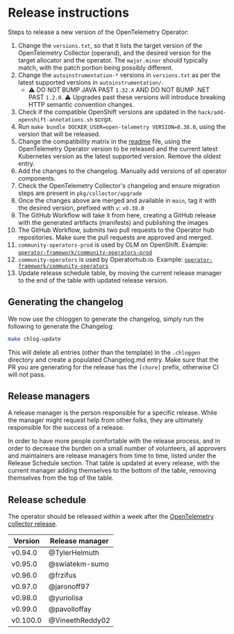 # Release instructions

Steps to release a new version of the OpenTelemetry Operator:

1. Change the `versions.txt`, so that it lists the target version of the OpenTelemetry Collector (operand), and the desired version for the target allocator and the operator. The `major.minor` should typically match, with the patch portion being possibly different.
2. Change the `autoinstrumentation-*` versions in `versions.txt` as per the latest supported versions in `autoinstrumentation/`.
   - :warning: DO NOT BUMP JAVA PAST `1.32.X` AND DO NOT BUMP .NET PAST `1.2.0`. :warning: Upgrades past these versions will introduce breaking HTTP semantic convention changes.
3. Check if the compatible OpenShift versions are updated in the `hack/add-openshift-annotations.sh` script.
4. Run `make bundle DOCKER_USER=open-telemetry VERSION=0.38.0`, using the version that will be released.
5. Change the compatibility matrix in the [readme](./README.md) file, using the OpenTelemetry Operator version to be released and the current latest Kubernetes version as the latest supported version. Remove the oldest entry.
6. Add the changes to the changelog. Manually add versions of all operator components.
7. Check the OpenTelemetry Collector's changelog and ensure migration steps are present in `pkg/collector/upgrade`
8. Once the changes above are merged and available in `main`, tag it with the desired version, prefixed with `v`: `v0.38.0`
9. The GitHub Workflow will take it from here, creating a GitHub release with the generated artifacts (manifests) and publishing the images
10. The GitHub Workflow, submits two pull requests to the Operator hub repositories. Make sure the pull requests are approved and merged.
   1. `community-operators-prod` is used by OLM on OpenShift. Example: [`operator-framework/community-operators-prod`](https://github.com/redhat-openshift-ecosystem/community-operators-prod/pull/494)
   1. `community-operators` is used by Operatorhub.io. Example: [`operator-framework/community-operators`](https://github.com/k8s-operatorhub/community-operators/pull/461)
11. Update release schedule table, by moving the current release manager to the end of the table with updated release version.

## Generating the changelog

We now use the chloggen to generate the changelog, simply run the following to generate the Changelog:

```bash
make chlog-update
```

This will delete all entries (other than the template) in the `.chloggen` directory and create a populated Changelog.md entry. Make sure that the PR you are generating for the release has the `[chore]` prefix, otherwise CI will not pass.


## Release managers

A release manager is the person responsible for a specific release. While the manager might request help from other folks, they are ultimately responsible for the success of a release.

In order to have more people comfortable with the release process, and in order to decrease the burden on a small number of volunteers, all approvers and maintainers are release managers from time to time, listed under the Release Schedule section. That table is updated at every release, with the current manager adding themselves to the bottom of the table, removing themselves from the top of the table.

## Release schedule

The operator should be released within a week after the [OpenTelemetry collector release](https://github.com/open-telemetry/opentelemetry-collector/blob/main/docs/release.md#release-schedule).

| Version  | Release manager |
|----------|-----------------|
| v0.94.0  | @TylerHelmuth   |
| v0.95.0  | @swiatekm-sumo  |
| v0.96.0  | @frzifus        |
| v0.97.0  | @jaronoff97     |
| v0.98.0  | @yuriolisa      |
| v0.99.0  | @pavolloffay    |
| v0.100.0 | @VineethReddy02 |
